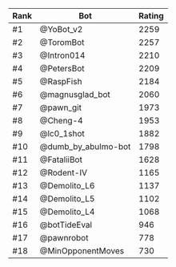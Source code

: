 Rank|Bot|Rating
---|---|---
#1|@YoBot_v2|2259
#2|@ToromBot|2257
#3|@Intron014|2210
#4|@PetersBot|2209
#5|@RaspFish|2184
#6|@magnusglad_bot|2060
#7|@pawn_git|1973
#8|@Cheng-4|1953
#9|@lc0_1shot|1882
#10|@dumb_by_abulmo-bot|1798
#11|@FataliiBot|1628
#12|@Rodent-IV|1165
#13|@Demolito_L6|1137
#14|@Demolito_L5|1102
#15|@Demolito_L4|1068
#16|@botTideEval|946
#17|@pawnrobot|778
#18|@MinOpponentMoves|730
